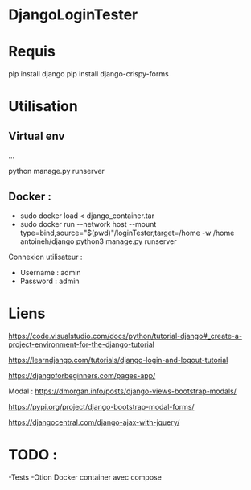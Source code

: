 # DjangoLoginTester

# Requis
pip install django
pip install django-crispy-forms

# Utilisation
## Virtual env
...

python manage.py runserver

## Docker :
- sudo docker load < django_container.tar
- sudo docker run --network host --mount type=bind,source="$(pwd)"/loginTester,target=/home -w /home antoineh/django python3 manage.py runserver


Connexion utilisateur :
- Username : admin
- Password : admin

# Liens
https://code.visualstudio.com/docs/python/tutorial-django#_create-a-project-environment-for-the-django-tutorial

https://learndjango.com/tutorials/django-login-and-logout-tutorial

https://djangoforbeginners.com/pages-app/

Modal :
https://dmorgan.info/posts/django-views-bootstrap-modals/

https://pypi.org/project/django-bootstrap-modal-forms/


https://djangocentral.com/django-ajax-with-jquery/

# TODO : 
-Tests 
-Otion Docker container avec compose
